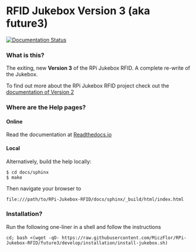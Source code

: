 # RFID Jukebox Version 3 (aka future3) 

[![Documentation Status](https://readthedocs.org/projects/rpi-jukebox-rfid/badge/?version=latest)](https://rpi-jukebox-rfid.readthedocs.io/en/latest/?badge=latest)

### What is this?

The exiting, new **Version 3** of the RPi Jukebox RFID. A complete re-write of the Jukebox.

To find out more about the RPi Jukebox RFID
project check out the [documentation of Version 2](<https://github.com/MiczFlor/RPi-Jukebox-RFID>)

### Where are the Help pages?

#### Online

Read the documentation at [Readthedocs.io](https://rpi-jukebox-rfid.readthedocs.io/en/latest/)

#### Local

Alternatively, build the help locally:

~~~
$ cd docs/sphinx
$ make
~~~

Then navigate your browser to 

~~~
file:///path/to/RPi-Jukebox-RFID/docs/sphinx/_build/html/index.html
~~~

### Installation?

Run the following one-liner in a shell and follow the instructions

```
cd; bash <(wget -qO- https://raw.githubusercontent.com/MiczFlor/RPi-Jukebox-RFID/future3/develop/installation/install-jukebox.sh)
```
